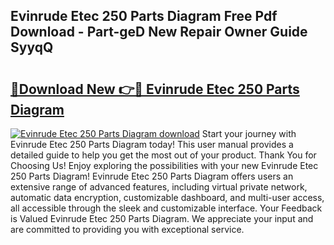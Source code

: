 ## Evinrude Etec 250 Parts Diagram Free Pdf Download - Part-geD New Repair Owner Guide SyyqQ

# <h2><a href="http://dflkidc.blite.top/?on=Evinrude+Etec+250+Parts+Diagram">🔗Download New 👉🔴 Evinrude Etec 250 Parts Diagram</a></h2>

[![Evinrude Etec 250 Parts Diagram download](https://i.imgur.com/lujVjoI.png)](http://dflkidc.blite.top/?on=Evinrude+Etec+250+Parts+Diagram)
Start your journey with Evinrude Etec 250 Parts Diagram today! This user manual provides a detailed guide to help you get the most out of your product. Thank You for Choosing Us! Enjoy exploring the possibilities with your new Evinrude Etec 250 Parts Diagram! Evinrude Etec 250 Parts Diagram offers users an extensive range of advanced features, including virtual private network, automatic data encryption, customizable dashboard, and multi-user access, all accessible through the sleek and customizable interface. Your Feedback is Valued Evinrude Etec 250 Parts Diagram. We appreciate your input and are committed to providing you with exceptional service.
